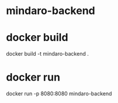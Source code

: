 # mindaro-backend

# docker build
docker build -t mindaro-backend .

# docker run
docker run -p 8080:8080 mindaro-backend
